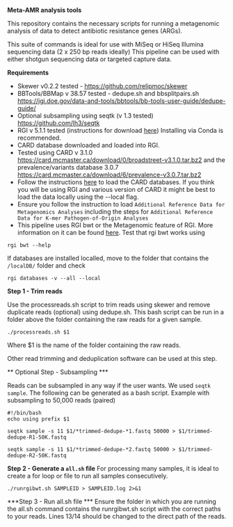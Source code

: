 **Meta-AMR analysis tools**

This repository contains the necessary scripts for running a metagenomic analysis of data to detect antibiotic resistance genes (ARGs).

This suite of commands is ideal for use with MiSeq or HiSeq Illumina sequencing data (2 x 250 bp reads ideally)
This pipeline can be used with either shotgun sequencing data or targeted capture data. 

**Requirements**

- Skewer v0.2.2 tested - https://github.com/relipmoc/skewer 
- BBTools/BBMap v 38.57 tested - dedupe.sh and bbsplitpairs.sh https://jgi.doe.gov/data-and-tools/bbtools/bb-tools-user-guide/dedupe-guide/ 
- Optional subsampling using seqtk (v 1.3 tested) https://github.com/lh3/seqtk
- RGI v 5.1.1 tested (instructions for download [here](https://github.com/arpcard/rgi)) Installing via Conda is recommended. 
- CARD database downloaded and loaded into RGI. 
-   Tested using CARD v 3.1.0 https://card.mcmaster.ca/download/0/broadstreet-v3.1.0.tar.bz2 and the prevalence/variants database 3.0.7 https://card.mcmaster.ca/download/6/prevalence-v3.0.7.tar.bz2 
- Follow the instructions [here](https://github.com/arpcard/rgi#id42) to load the CARD databases. If you think you will be using RGI and various version of CARD it might be best to load the data locally using the --local flag. 
- Ensure you follow the instruction to load `Additional Reference Data for Metagenomics Analyses` including the steps for `Additional Reference Data for K-mer Pathogen-of-Origin Analyses`
- This pipeline uses RGI bwt or the Metagenomic feature of RGI. More information on it can be found [here](https://github.com/arpcard/rgi#id51). Test that rgi bwt works using 
```
rgi bwt --help
```
If databases are installed localled, move to the folder that contains the `/localDB/` folder and check
```
rgi databases -v --all --local
```

**Step 1 - Trim reads**

Use the processreads.sh script to trim reads using skewer and remove duplicate reads (optional) using dedupe.sh. 
This bash script can be run in a folder above the folder containing the raw reads for a given sample. 

```
./processreads.sh $1
``` 

Where $1 is the name of the folder containing the raw reads. 

Other read trimming and deduplication software can be used at this step. 

** Optional Step - Subsampling ***

Reads can be subsampled in any way if the user wants. We used `seqtk sample`. The following can be generated as a bash script. Example with subsampling to 50,000 reads (paired)

```
#!/bin/bash
echo using prefix $1
 
seqtk sample -s 11 $1/*trimmed-dedupe-*1.fastq 50000 > $1/trimmed-dedupe-R1-50K.fastq

seqtk sample -s 11 $1/*trimmed-dedupe-*2.fastq 50000 > $1/trimmed-dedupe-R2-50K.fastq
```

**Step 2 - Generate a `all.sh` file**
For processing many samples, it is ideal to create a for loop or file to run all samples consecutively. 

```
./runrgibwt.sh SAMPLEID > SAMPLEID.log 2>&1
```

***Step 3 - Run all.sh file ***
Ensure the folder in which you are running the all.sh command contains the runrgibwt.sh script with the correct paths to your reads. 
Lines 13/14 should be changed to the direct path of the reads. 



